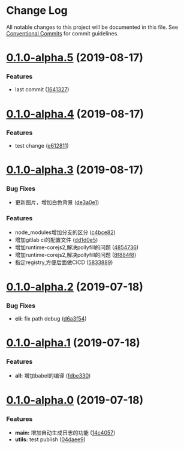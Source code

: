 # Change Log

All notable changes to this project will be documented in this file.
See [Conventional Commits](https://conventionalcommits.org) for commit guidelines.

# [0.1.0-alpha.5](https://gitlab.vmic.xyz/game2/lerna-learning/compare/v0.1.0-alpha.4...v0.1.0-alpha.5) (2019-08-17)


### Features

* last commit ([1641327](https://gitlab.vmic.xyz/game2/lerna-learning/commit/1641327))





# [0.1.0-alpha.4](https://gitlab.vmic.xyz/game2/lerna-learning/compare/v0.1.0-alpha.3...v0.1.0-alpha.4) (2019-08-17)


### Features

* test change ([e612811](https://gitlab.vmic.xyz/game2/lerna-learning/commit/e612811))





# [0.1.0-alpha.3](https://gitlab.vmic.xyz/game2/lerna-learning/compare/v0.1.0-alpha.2...v0.1.0-alpha.3) (2019-08-17)


### Bug Fixes

* 更新图片，增加白色背景 ([de3a0e1](https://gitlab.vmic.xyz/game2/lerna-learning/commit/de3a0e1))


### Features

* node_modules增加分支的区分 ([c4bce82](https://gitlab.vmic.xyz/game2/lerna-learning/commit/c4bce82))
* 增加gitlab ci的配置文件 ([dd1d0e5](https://gitlab.vmic.xyz/game2/lerna-learning/commit/dd1d0e5))
* 增加runtime-corejs2,解决pollyfill的问题 ([4854736](https://gitlab.vmic.xyz/game2/lerna-learning/commit/4854736))
* 增加runtime-corejs2,解决pollyfill的问题 ([8f884f8](https://gitlab.vmic.xyz/game2/lerna-learning/commit/8f884f8))
* 指定registry,方便后面做CICD ([5833889](https://gitlab.vmic.xyz/game2/lerna-learning/commit/5833889))





# [0.1.0-alpha.2](https://gitlab.vmic.xyz/game2/lerna-learning/compare/v0.1.0-alpha.1...v0.1.0-alpha.2) (2019-07-18)


### Bug Fixes

* **cli:** fix path debug ([d6a3f54](https://gitlab.vmic.xyz/game2/lerna-learning/commit/d6a3f54))





# [0.1.0-alpha.1](https://gitlab.vmic.xyz/game2/lerna-learning/compare/v0.1.0-alpha.0...v0.1.0-alpha.1) (2019-07-18)


### Features

* **all:** 增加babel的编译 ([fdbe330](https://gitlab.vmic.xyz/game2/lerna-learning/commit/fdbe330))





# [0.1.0-alpha.0](https://gitlab.vmic.xyz/game2/lerna-learning/compare/v0.0.1-alpha.1...v0.1.0-alpha.0) (2019-07-18)


### Features

* **main:** 增加自动生成日志的功能 ([14c4057](https://gitlab.vmic.xyz/game2/lerna-learning/commit/14c4057))
* **utils:** test publish ([04daee9](https://gitlab.vmic.xyz/game2/lerna-learning/commit/04daee9))
